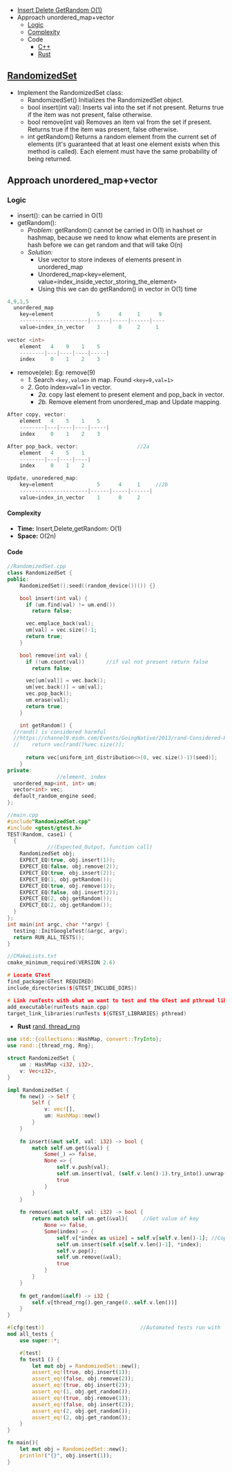 - [Insert Delete GetRandom O(1)](#ques)
- Approach unordered_map+vector
  - [Logic](#logic)
  - [Complexity](#comp)
  - Code
    - [C++](#cpp)
    - [Rust](#rust)

## [RandomizedSet](https://leetcode.com/problems/insert-delete-getrandom-o1/)
- Implement the RandomizedSet class:
  - RandomizedSet() Initializes the RandomizedSet object.
  - bool insert(int val): Inserts val into the set if not present. Returns true if the item was not present, false otherwise.
  - bool remove(int val) Removes an item val from the set if present. Returns true if the item was present, false otherwise.
  - int getRandom() Returns a random element from the current set of elements (it's guaranteed that at least one element exists when this method is called). Each element must have the same probability of being returned.

## Approach unordered_map+vector
<a name=logic></a>
### Logic
- insert(): can be carried in O(1)
- getRandom(): 
  - _Problem_: getRandom() cannot be carried in O(1) in hashset or hashmap, because we need to know what elements are present in hash before we can get random and that will take O(n)
  - _Solution:_
    - Use vector to store indexes of elements present in unordered_map
    - Unordered_map<key=element, value=index_inside_vector_storing_the_element>
    - Using this we can do getRandom() in vector in O(1) time
```c
4,9,1,5
  unordered_map 
    key=element              5      4     1      9
    ----------------------|------|-----|------|----
    value=index_in_vector    3      0     2     1
  
vector <int>
    element   4    9    1    5
    --------|---|----|----|-----|
    index     0    1    2    3
```
- remove(ele): Eg: remove(9)
  - _1._ Search `<key,value>` in map. Found `<key=9,val=1>`
  - _2._ Goto index=val=1 in vector.
    - _2a._ copy last element to present element and pop_back in vector.
    - _2b._ Remove element from unordered_map and Update mapping.
```c
After copy, vector:
    element   4    5    1    5
    --------|---|----|----|-----|
    index     0    1    2    3

After pop_back, vector:                   //2a
    element   4    5    1  
    --------|---|----|----|
    index     0    1    2  

Update, unoredered_map:
    key=element              5      4     1     //2b
    ----------------------|------|-----|------|
    value=index_in_vector    1      0     2    
```
<a name=comp></a>
#### Complexity
- **Time:** Insert,Delete,getRandom: O(1)
- **Space:** O(2n)

#### Code
<a name=cpp></a>
```cpp
//RandomizedSet.cpp
class RandomizedSet {
public:
    RandomizedSet():seed((random_device())()) {}

    bool insert(int val) {
      if (um.find(val) != um.end())
        return false;

      vec.emplace_back(val);
      um[val] = vec.size()-1;
      return true;
    }

    bool remove(int val) {
      if (!um.count(val))       //if val not present return false
        return false;

      vec[um[val]] = vec.back();
      um[vec.back()] = um[val];
      vec.pop_back();
      um.erase(val);
      return true;
    }

    int getRandom() {
  //rand() is considered harmful
  //https://channel9.msdn.com/Events/GoingNative/2013/rand-Considered-Harmful
  //    return vec[rand()%vec.size()];
  
      return vec[uniform_int_distribution<>(0, vec.size()-1)(seed)];
    }
private:
                //element, index
  unordered_map<int, int> um;
  vector<int> vec;
  default_random_engine seed;
};

//main.cpp
#include"RandomizedSet.cpp"
#include <gtest/gtest.h>
TEST(Random, case1) {
  {
             //(Expected_Output, function call)
    RandomizedSet obj;
    EXPECT_EQ(true, obj.insert(1));
    EXPECT_EQ(false, obj.remove(2));
    EXPECT_EQ(true, obj.insert(2));
    EXPECT_EQ(1, obj.getRandom());
    EXPECT_EQ(true, obj.remove(1));
    EXPECT_EQ(false, obj.insert(2));
    EXPECT_EQ(2, obj.getRandom());
    EXPECT_EQ(2, obj.getRandom());
  }
};  
int main(int argc, char **argv) {
  testing::InitGoogleTest(&argc, argv);
  return RUN_ALL_TESTS();
}

//CMakeLists.txt
cmake_minimum_required(VERSION 2.6)

# Locate GTest
find_package(GTest REQUIRED)
include_directories(${GTEST_INCLUDE_DIRS})

# Link runTests with what we want to test and the GTest and pthread library
add_executable(runTests main.cpp)
target_link_libraries(runTests ${GTEST_LIBRARIES} pthread)
```
<a name=rust></a>
- **Rust**
[rand, thread_rng](/Languages/Programming_Languages/Rust/Crates_Packages_Modules)
```rs
use std::{collections::HashMap, convert::TryInto};
use rand::{thread_rng, Rng};

struct RandomizedSet {
    um : HashMap <i32, i32>,
    v: Vec<i32>,
}

impl RandomizedSet {
    fn new() -> Self {
        Self {
            v: vec![],
            um: HashMap::new()
        }
    }
    
    fn insert(&mut self, val: i32) -> bool {
        match self.um.get(&val) {
            Some(_) => false,
            None => {
                self.v.push(val);
                self.um.insert(val, (self.v.len()-1).try_into().unwrap());
                true
            }
        }
    }
    
    fn remove(&mut self, val: i32) -> bool {
        return match self.um.get(&val){     //Get value of key
            None => false,
            Some(index) => {
                self.v[*index as usize] = self.v[self.v.len()-1]; //Copy last 
                self.um.insert(self.v[self.v.len()-1], *index);
                self.v.pop();
                self.um.remove(&val);
                true
            }
        }
    }
    
    fn get_random(&self) -> i32 {
        self.v[thread_rng().gen_range(0..self.v.len())]
    }
}

#[cfg(test)]                               //Automated tests run with `cargo test`
mod all_tests {
    use super::*;

    #[test]
    fn test1 () {
        let mut obj = RandomizedSet::new();
        assert_eq!(true, obj.insert(1));
        assert_eq!(false, obj.remove(2));
        assert_eq!(true, obj.insert(2));
        assert_eq!(1, obj.get_random());
        assert_eq!(true, obj.remove(1));
        assert_eq!(false, obj.insert(2));
        assert_eq!(2, obj.get_random());
        assert_eq!(2, obj.get_random());
    }
}

fn main(){
    let mut obj = RandomizedSet::new();
    println!("{}", obj.insert(1));
}
```
